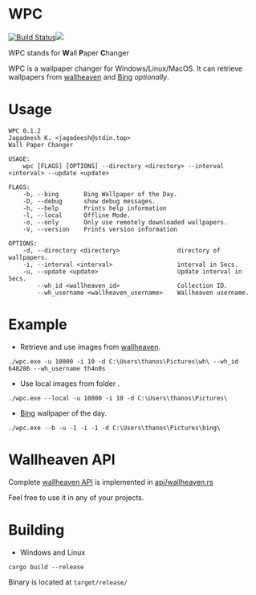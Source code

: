 # WPC  
  
[![Build Status](https://travis-ci.org/jkotra/wpc.svg?branch=master)](https://travis-ci.org/jkotra/wpc)![](https://img.shields.io/github/languages/code-size/jkotra/wpc)

WPC stands for **W**all **P**aper **C**hanger  
  
WPC is a wallpaper changer for Windows/Linux/MacOS. It can retrieve wallpapers from [wallheaven](https://wallhaven.cc/) and [Bing](https://www.bing.com/) *optionally*.  
  
# Usage  
  
```batch  
WPC 0.1.2
Jagadeesh K. <jagadeesh@stdin.top>
Wall Paper Changer

USAGE:
    wpc [FLAGS] [OPTIONS] --directory <directory> --interval <interval> --update <update>

FLAGS:
    -b, --bing       Bing Wallpaper of the Day.
    -D, --debug      show debug messages.
    -h, --help       Prints help information
    -l, --local      Offline Mode.
    -o, --only       Only use remotely downloaded wallpapers.
    -V, --version    Prints version information

OPTIONS:
    -d, --directory <directory>                directory of wallpapers.
    -i, --interval <interval>                  interval in Secs.
    -u, --update <update>                      Update interval in Secs.
        --wh_id <wallheaven_id>                Collection ID.
        --wh_username <wallheaven_username>    Wallheaven username. 
 ```  
  
# Example 
  
* Retrieve and use images from [wallheaven](https://wallhaven.cc/).
  
`./wpc.exe -u 10000 -i 10 -d C:\Users\thanos\Pictures\wh\ --wh_id 648286 --wh_username th4n0s`  
  
* Use local images from folder  .
  
`./wpc.exe --local -u 10000 -i 10 -d C:\Users\thanos\Pictures\`  
  
* [Bing](https://www.bing.com/) wallpaper of the day.  
  
`./wpc.exe --b -u -1 -i -1 -d C:\Users\thanos\Pictures\bing\`  

# Wallheaven API

Complete [wallheaven API](https://wallhaven.cc/help/api) is implemented in [api/wallheaven.rs](https://github.com/jkotra/wpc/blob/master/src/api/wallheaven.rs)

Feel free to use it in any of your projects.

# Building  
  
* Windows and Linux  
  
`cargo build --release`  
  
Binary is located at `target/release/`
